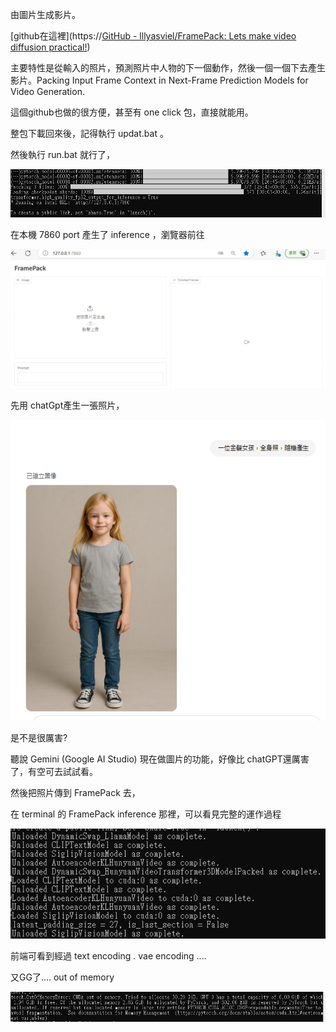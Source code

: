 由圖片生成影片。

[github在這裡](https://[GitHub - lllyasviel/FramePack: Lets make video diffusion practical!](https://github.com/lllyasviel/FramePack))

主要特性是從輸入的照片，預測照片中人物的下一個動作，然後一個一個下去產生影片。Packing Input Frame Context in Next-Frame Prediction Models for Video Generation.

這個github也做的很方便，甚至有 one click 包，直接就能用。

整包下載回來後，記得執行 updat.bat 。

然後執行 run.bat 就行了，

![](assets/20250501_125948_image.png)

在本機 7860 port 產生了 inference ，瀏覽器前往

![](assets/20250501_130057_image.png)

先用 chatGpt產生一張照片，

![](assets/20250501_130615_image.png)

是不是很厲害?

聽說 Gemini (Google AI Studio) 現在做圖片的功能，好像比 chatGPT還厲害了，有空可去試試看。

然後把照片傳到 FramePack 去，

在 terminal 的 FramePack inference 那裡，可以看見完整的運作過程


![](assets/20250501_132230_image.png)

前端可看到經過 text encoding . vae encoding ....

又GG了.... out of memory

![](assets/20250501_132306_image.png)
